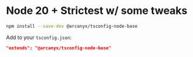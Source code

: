 # Node 20 + Strictest w/ some tweaks

```sh
npm install --save-dev @arcanyx/tsconfig-node-base
```

Add to your `tsconfig.json`:

```json
"extends": "@arcanyx/tsconfig-node-base"
```

